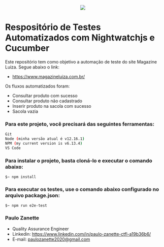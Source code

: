 <div align="center">
 <img src="https://encrypted-tbn0.gstatic.com/images?q=tbn%3AANd9GcSuakgY_Yooey2BrMqD34E6_ptK9EedY9TGN3CevP6sofrSybM7&usqp=CAUg" >
</div>

# Respositório de Testes Automatizados com Nightwatchjs e Cucumber

Este repositório tem como objetivo a automação de teste do site Magazine Luiza. Segue abaixo o link:
  - https://www.magazineluiza.com.br/
  
 Os fluxos automatizados foram:
  - Consultar produto com sucesso
  - Consultar produto não cadastrado
  - Inserir produto na sacola com sucesso
  - Sacola vazia
  
 ### Para este projeto, você precisará das seguintes ferramentas:
```bash
Git
Node (minha versão atual é v12.16.1)
NPM (my current version is v6.13.4)
VS Code
```

### Para instalar o projeto, basta cloná-lo e executar o comando abaixo:
```terminal
$~ npm install
```

### Para executar os testes, use o comando abaixo configurado no arquivo package.json:
```terminal
$~ npm run e2e-test
```

### Paulo Zanette
- Quality Assurance Engineer
- Linkedin: https://www.linkedin.com/in/paulo-zanette-ctfl-a19b36b6/
- E-mail: paulozanette2020@gmail.com
